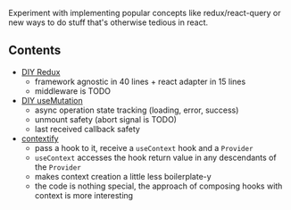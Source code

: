 Experiment with implementing popular concepts like redux/react-query or
new ways to do stuff that's otherwise tedious in react.

## Contents
- [DIY Redux](./packages/redsux/src/lib/redsux.ts)
  - framework agnostic in 40 lines + react adapter in 15 lines
  - middleware is TODO
- [DIY useMutation](./packages/async-ops/src/index.ts)
  - async operation state tracking (loading, error, success)
  - unmount safety (abort signal is TODO)
  - last received callback safety
- [contextify](./packages/contextify-hook/src/ctx.tsx)
  - pass a hook to it, receive a `useContext` hook and a `Provider`
  - `useContext` accesses the hook return value in any descendants of the `Provider`
  - makes context creation a little less boilerplate-y
  - the code is nothing special, the approach of composing hooks with context is more interesting
